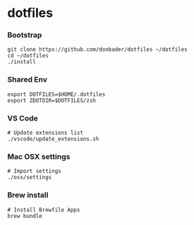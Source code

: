 # dotfiles

### Bootstrap
```
git clone https://github.com/donbader/dotfiles ~/dotfiles
cd ~/dotfiles
./install
```

### Shared Env
```shell
export DOTFILES=$HOME/.dotfiles
export ZDOTDIR=$DOTFILES/zsh
```

### VS Code
```shell
# Update extensions list
./vscode/update_extensions.sh
```

### Mac OSX settings
```shell
# Import settings
./osx/settings
```

### Brew install
```shell
# Install Brewfile Apps
brew bundle
```
